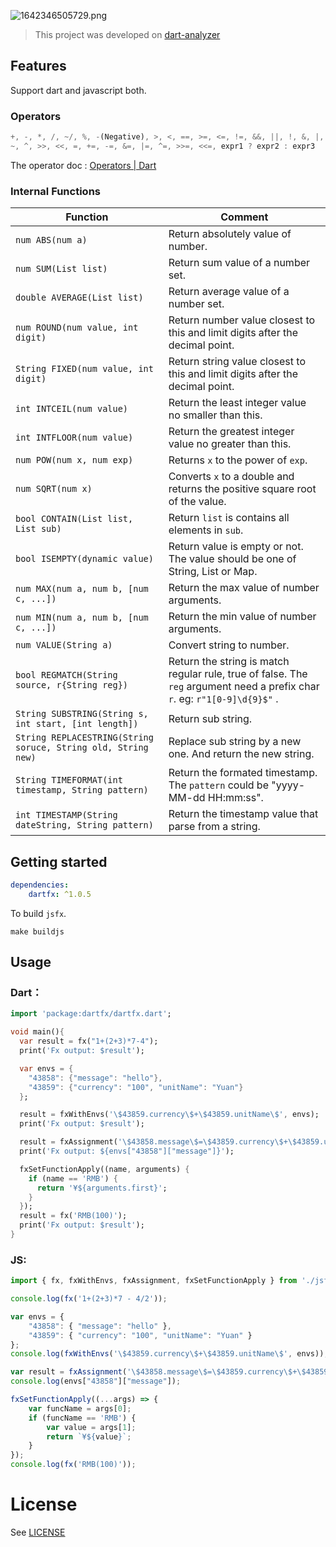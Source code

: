 ![1642346505729.png](https://tva1.sinaimg.cn/large/008i3skNgy1gz56h0qv3lj30qs0atq35.jpg)

> This project was developed on [dart-analyzer](https://github.com/dart-lang/sdk/tree/main/pkg/analyzer)

## Features

Support dart and javascript both.

### Operators

```dart
+, -, *, /, ~/, %, -(Negative), >, <, ==, >=, <=, !=, &&, ||, !, &, |,
~, ^, >>, <<, =, +=, -=, &=, |=, ^=, >>=, <<=, expr1 ? expr2 : expr3
```

The operator doc : [Operators | Dart](https://dart.dev/guides/language/language-tour#operators)

### Internal Functions

| Function                                                        | Comment                                                                                                                          |
| --------------------------------------------------------------- | -------------------------------------------------------------------------------------------------------------------------------- |
| `num ABS(num a)`                                              | Return absolutely value of number.                                                                                               |
| `num SUM(List list)`                                          | Return sum value of a number set.                                                                                                |
| `double AVERAGE(List list)`                                   | Return average value of a number set.                                                                                            |
| `num ROUND(num value, int digit)`                             | Return number value closest to this and limit digits after the decimal point.                                                    |
| `String FIXED(num value, int digit)`                          | Return string value closest to this and limit digits after the decimal point.                                                    |
| `int INTCEIL(num value)`                                      | Return the least integer value no smaller than this.                                                                             |
| `int INTFLOOR(num value)`                                     | Return the greatest integer value no greater than this.                                                                          |
| `num POW(num x, num exp)`                                     | Returns `x` to the power of `exp`.                                                                                           |
| `num SQRT(num x)`                                             | Converts `x` to a double and returns the positive square root of the value.                                                    |
| `bool CONTAIN(List list, List sub)`                           | Return `list` is contains all elements in `sub`.                                                                             |
| `bool ISEMPTY(dynamic value)`                                 | Return value is empty or not. The value should be one of String, List or Map.                                                    |
| `num MAX(num a, num b, [num c, ...])`                         | Return the max value of number arguments.                                                                                        |
| `num MIN(num a, num b, [num c, ...])`                         | Return the min value of number arguments.                                                                                        |
| `num VALUE(String a)`                                         | Convert string to number.                                                                                                        |
| `bool REGMATCH(String source, r{String reg})`                 | Return the string is match regular rule, true of false. The `reg` argument need a prefix char `r`. eg: `r"1[0-9]\d{9}$"` . |
| `String SUBSTRING(String s, int start, [int length])`         | Return sub string.                                                                                                               |
| `String REPLACESTRING(String soruce, String old, String new)` | Replace sub string by a new one. And return the new string.                                                                      |
| `String TIMEFORMAT(int timestamp, String pattern)`            | Return the formated timestamp. The `pattern` could be "yyyy-MM-dd HH:mm:ss".                                                   |
| `int TIMESTAMP(String dateString, String pattern)`            | Return the timestamp value that parse from a string.                                                                             |

## Getting started

```yaml
dependencies:
    dartfx: ^1.0.5
```

To build `jsfx`.

`make buildjs`

## Usage

### Dart：

```dart
import 'package:dartfx/dartfx.dart';

void main(){
  var result = fx("1+(2+3)*7-4");
  print('Fx output: $result');

  var envs = {
    "43858": {"message": "hello"},
    "43859": {"currency": "100", "unitName": "Yuan"}
  };

  result = fxWithEnvs('\$43859.currency\$+\$43859.unitName\$', envs);
  print('Fx output: $result');

  result = fxAssignment('\$43858.message\$=\$43859.currency\$+\$43859.unitName\$', envs);
  print('Fx output: ${envs["43858"]["message"]}');

  fxSetFunctionApply((name, arguments) {
    if (name == 'RMB') {
      return '¥${arguments.first}';
    }
  });
  result = fx('RMB(100)');
  print('Fx output: $result');
}
```

### JS:

```typescript
import { fx, fxWithEnvs, fxAssignment, fxSetFunctionApply } from './jsfx';

console.log(fx('1+(2+3)*7 - 4/2'));

var envs = {
    "43858": { "message": "hello" },
    "43859": { "currency": "100", "unitName": "Yuan" }
};
console.log(fxWithEnvs('\$43859.currency\$+\$43859.unitName\$', envs));

var result = fxAssignment('\$43858.message\$=\$43859.currency\$+\$43859.unitName\$', envs);
console.log(envs["43858"]["message"]);

fxSetFunctionApply((...args) => {
    var funcName = args[0];
    if (funcName == 'RMB') {
        var value = args[1];
        return `¥${value}`;
    }
});
console.log(fx('RMB(100)'));
```

# License

See [LICENSE](LICENSE)
